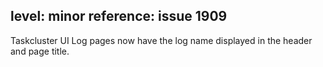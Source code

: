 level: minor
reference: issue 1909
---
Taskcluster UI Log pages now have the log name displayed in the header and page title.